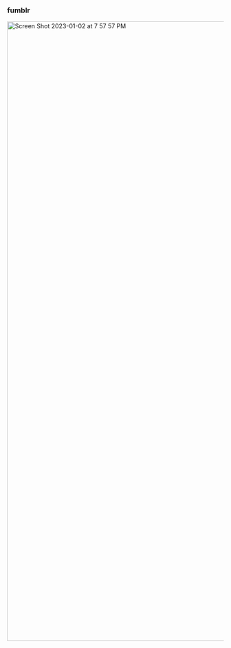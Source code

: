 ### fumblr
<img width="1438" alt="Screen Shot 2023-01-02 at 7 57 57 PM" src="https://user-images.githubusercontent.com/98375833/210299637-5e0e90e8-3966-4f63-ad88-ce1e744393f8.png">
